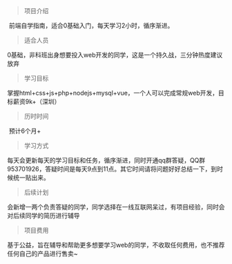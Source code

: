 > 项目介绍

​	前端自学指南，适合0基础入门，每天学习2小时，循序渐进。

> 适合人员

​	0基础，非科班出身想要投入web开发的同学，这是一个持久战，三分钟热度建议放弃

> 学习目标

​	掌握html+css+js+php+nodejs+mysql+vue，一个人可以完成常规web开发，目标薪资9k+（深圳）

> 历时时间

​	预计6个月+

> 学习方式

​	每天会更新每天的学习目标和任务，循序渐进，同时开通qq群答疑，QQ群953701926，答疑时间是每天9点到11点。其它时间请将问题好好总结一下，到时候统一贴出来。

> 后续计划

​	会新增一两个负责答疑的同学，同学选择在一线互联网呆过，有项目经验，同时会对后续同学的简历进行辅导

> 项目费用

​	基于公益，旨在辅导和帮助更多想要学习web的同学，不收取任何费用，也不推荐任何自己的产品进行售卖~



